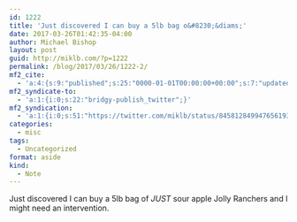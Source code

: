 ```yaml
---
id: 1222
title: 'Just discovered I can buy a 5lb bag o&#8230;&diams;'
date: 2017-03-26T01:42:35-04:00
author: Michael Bishop
layout: post
guid: http://miklb.com/?p=1222
permalink: /blog/2017/03/26/1222-2/
mf2_cite:
  - 'a:4:{s:9:"published";s:25:"0000-01-01T00:00:00+00:00";s:7:"updated";s:25:"0000-01-01T00:00:00+00:00";s:8:"category";a:1:{i:0;s:0:"";}s:6:"author";a:0:{}}'
mf2_syndicate-to:
  - 'a:1:{i:0;s:22:"bridgy-publish_twitter";}'
mf2_syndication:
  - 'a:1:{i:0;s:51:"https://twitter.com/miklb/status/845812849947656193";}'
categories:
  - misc
tags:
  - Uncategorized
format: aside
kind:
  - Note
---
```

Just discovered I can buy a 5lb bag of *JUST* sour apple Jolly Ranchers and I might need an intervention.
